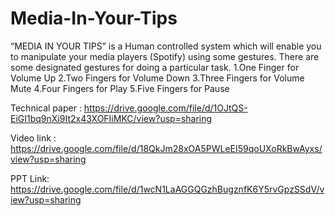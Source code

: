 # Media-In-Your-Tips
“MEDIA IN YOUR TIPS” is a Human controlled system which will enable you to manipulate your media players (Spotify) using some gestures.
There are some designated gestures for doing a particular task. 
1.One Finger for Volume Up
2.Two Fingers for Volume Down
3.Three Fingers for Volume Mute
4.Four Fingers for Play
5.Five Fingers for Pause

Technical paper : https://drive.google.com/file/d/1OJtQS-EiGI1bq9nXi9It2x43XOFIiMKC/view?usp=sharing

Video link : https://drive.google.com/file/d/18QkJm28xOA5PWLeEI59qoUXoRkBwAyxs/view?usp=sharing

PPT Link: https://drive.google.com/file/d/1wcN1LaAGGQGzhBugznfK6Y5rvGpzSSdV/view?usp=sharing
